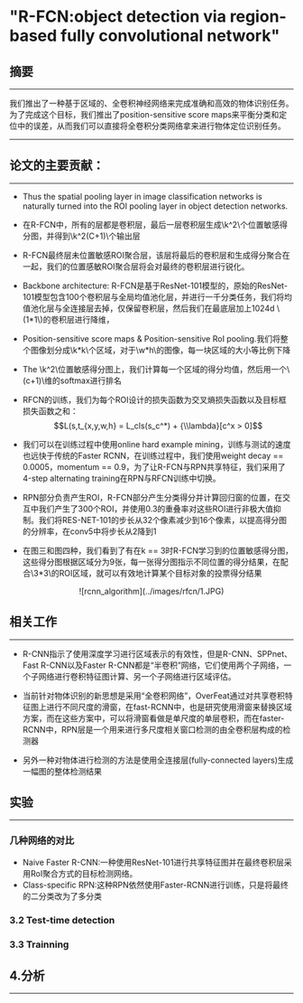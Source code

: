 # "R-FCN:object detection via region-based fully convolutional network"

<!--使用MathJax编辑latex公式-->
<script type="text/javascript"
   src="http://cdn.mathjax.org/mathjax/latest/MathJax.js?config=TeX-AMS-MML_HTMLorMML">
</script>

## 摘要
---
我们推出了一种基于区域的、全卷积神经网络来完成准确和高效的物体识别任务。为了完成这个目标，我们推出了position-sensitive score maps来平衡分类和定位中的误差，从而我们可以直接将全卷积分类网络拿来进行物体定位识别任务。

---
## 论文的主要贡献：
---
- Thus the spatial pooling layer in image classification networks is naturally turned into the ROI pooling layer in object detection networks.

- 在R-FCN中，所有的层都是卷积层，最后一层卷积层生成\\k^2\\个位置敏感得分图，并得到\\k^2(C+1)\\个输出层

- R-FCN最终层未位置敏感ROI聚合层，该层将最后的卷积层和生成得分聚合在一起，我们的位置感敏ROI聚合层将会对最终的卷积层进行锐化。

- Backbone architecture: R-FCN是基于ResNet-101模型的，原始的ResNet-101模型包含100个卷积层与全局均值池化层，并进行一千分类任务，我们将均值池化层与全连接层去掉，仅保留卷积层，然后我们在最底层加上1024d \\(1\*1\\)的卷积层进行降维，

- Position-sensitive score maps & Position-sensitive RoI pooling.我们将整个图像划分成\\k\*k\\个区域，对于\\w\*h\\的图像，每一块区域的大小等比例下降  

- The \\k^2\\位置敏感得分图上，我们计算每一个区域的得分均值，然后用一个\\(c+1)\\维的softmax进行排名

- RFCN的训练，我们为每个ROI设计的损失函数为交叉熵损失函数以及目标框损失函数之和：
        $$L(s,t_{x,y,w,h} = L_cls(s_c^*) + {\\lambda}[c^x > 0]$$

- 我们可以在训练过程中使用online hard example mining，训练与测试的速度也远快于传统的Faster RCNN，在训练过程中，我们使用weight decay == 0.0005，momentum == 0.9，为了让R-FCN与RPN共享特征，我们采用了4-step alternating training在RPN与RFCN训练中切换。

- RPN部分负责产生ROI，R-FCN部分产生分类得分并计算回归窗的位置，在交互中我们产生了300个ROI，并使用0.3的重叠率对这些ROI进行非极大值抑制。我们将RES-NET-101的步长从32个像素减少到16个像素，以提高得分图的分辨率，在conv5中将步长从2降到1

- 在图三和图四种，我们看到了有在k == 3时R-FCN学习到的位置敏感得分图，这些得分图根据区域分为9张，每一张得分图指示不同位置的得分结果，在配合\\3\*3\\的ROI区域，就可以有效地计算某个目标对象的投票得分结果

<center>![rcnn_algorithm](../images/rfcn/1.JPG)</center>

## 相关工作
---
- R-CNN指示了使用深度学习进行区域表示的有效性，但是R-CNN、SPPnet、Fast R-CNN以及Faster R-CNN都是“半卷积”网络，它们使用两个子网络，一个子网络进行卷积特征图计算、另一个子网络进行区域评估。

- 当前针对物体识别的新思想是采用“全卷积网络”，OverFeat通过对共享卷积特征图上进行不同尺度的滑窗，在fast-RCNN中，也是研究使用滑窗来替换区域方案，而在这些方案中，可以将滑窗看做是单尺度的单层卷积，而在faster-RCNN中，RPN层是一个用来进行多尺度相关窗口检测的由全卷积层构成的检测器

- 另外一种对物体进行检测的方法是使用全连接层(fully-connected layers)生成一幅图的整体检测结果

## 实验
---
### 几种网络的对比
- Naive Faster R-CNN:一种使用ResNet-101进行共享特征图并在最终卷积层采用RoI聚合方式的目标检测网络。
- Class-specific RPN:这种RPN依然使用Faster-RCNN进行训练，只是将最终的二分类改为了多分类


### 3.2 Test-time detection


### 3.3 Trainning 

## 4.分析
---

